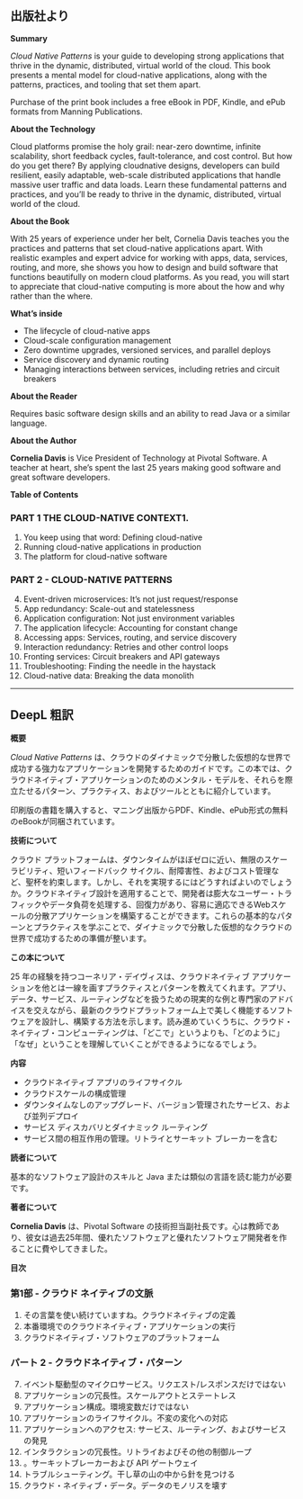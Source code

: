## 出版社より

**Summary**

_Cloud Native Patterns_ is your guide to developing strong applications that thrive in the dynamic, distributed, virtual world of the cloud. This book presents a mental model for cloud-native applications, along with the patterns, practices, and tooling that set them apart.

Purchase of the print book includes a free eBook in PDF, Kindle, and ePub formats from Manning Publications.

**About the Technology**

Cloud platforms promise the holy grail: near-zero downtime, infinite scalability, short feedback cycles, fault-tolerance, and cost control. But how do you get there? By applying cloudnative designs, developers can build resilient, easily adaptable, web-scale distributed applications that handle massive user traffic and data loads. Learn these fundamental patterns and practices, and you’ll be ready to thrive in the dynamic, distributed, virtual world of the cloud.

**About the Book**

With 25 years of experience under her belt, Cornelia Davis teaches you the practices and patterns that set cloud-native applications apart. With realistic examples and expert advice for working with apps, data, services, routing, and more, she shows you how to design and build software that functions beautifully on modern cloud platforms. As you read, you will start to appreciate that cloud-native computing is more about the how and why rather than the where.

**What’s inside**

- The lifecycle of cloud-native apps
- Cloud-scale configuration management
- Zero downtime upgrades, versioned services, and parallel deploys
- Service discovery and dynamic routing
- Managing interactions between services, including retries and circuit breakers

**About the Reader**

Requires basic software design skills and an ability to read Java or a similar language.

**About the Author**

**Cornelia Davis** is Vice President of Technology at Pivotal Software. A teacher at heart, she’s spent the last 25 years making good software and great software developers.

**Table of Contents**

### PART 1 THE CLOUD-NATIVE CONTEXT1.

1. You keep using that word: Defining cloud-native
1. Running cloud-native applications in production
1. The platform for cloud-native software

### PART 2 - CLOUD-NATIVE PATTERNS

4. Event-driven microservices: It’s not just request/response
5. App redundancy: Scale-out and statelessness
6. Application configuration: Not just environment variables
7. The application lifecycle: Accounting for constant change
8. Accessing apps: Services, routing, and service discovery
9. Interaction redundancy: Retries and other control loops
10. Fronting services: Circuit breakers and API gateways
11. Troubleshooting: Finding the needle in the haystack
12. Cloud-native data: Breaking the data monolith

---

## DeepL 粗訳

**概要**

_Cloud Native Patterns_ は、クラウドのダイナミックで分散した仮想的な世界で成功する強力なアプリケーションを開発するためのガイドです。この本では、クラウドネイティブ・アプリケーションのためのメンタル・モデルを、それらを際立たせるパターン、プラクティス、およびツールとともに紹介しています。

印刷版の書籍を購入すると、マニング出版からPDF、Kindle、ePub形式の無料のeBookが同梱されています。

**技術について**

クラウド プラットフォームは、ダウンタイムがほぼゼロに近い、無限のスケーラビリティ、短いフィードバック サイクル、耐障害性、およびコスト管理など、聖杯を約束します。しかし、それを実現するにはどうすればよいのでしょうか。クラウドネイティブ設計を適用することで、開発者は膨大なユーザー・トラフィックやデータ負荷を処理する、回復力があり、容易に適応できるWebスケールの分散アプリケーションを構築することができます。これらの基本的なパターンとプラクティスを学ぶことで、ダイナミックで分散した仮想的なクラウドの世界で成功するための準備が整います。

**この本について**

25 年の経験を持つコーネリア・デイヴィスは、クラウドネイティブ アプリケーションを他とは一線を画すプラクティスとパターンを教えてくれます。アプリ、データ、サービス、ルーティングなどを扱うための現実的な例と専門家のアドバイスを交えながら、最新のクラウドプラットフォーム上で美しく機能するソフトウェアを設計し、構築する方法を示します。読み進めていくうちに、クラウド・ネイティブ・コンピューティングは、「どこで」というよりも、「どのように」「なぜ」ということを理解していくことができるようになるでしょう。

**内容**

- クラウドネイティブ アプリのライフサイクル
- クラウドスケールの構成管理
- ダウンタイムなしのアップグレード、バージョン管理されたサービス、および並列デプロイ
- サービス ディスカバリとダイナミック ルーティング
- サービス間の相互作用の管理。リトライとサーキット ブレーカーを含む

**読者について**

基本的なソフトウェア設計のスキルと Java または類似の言語を読む能力が必要です。

**著者について**

**Cornelia Davis** は、Pivotal Software の技術担当副社長です。心は教師であり、彼女は過去25年間、優れたソフトウェアと優れたソフトウェア開発者を作ることに費やしてきました。

**目次**

### 第1部 - クラウド ネイティブの文脈

1. その言葉を使い続けていますね。クラウドネイティブの定義
3. 本番環境でのクラウドネイティブ・アプリケーションの実行
5. クラウドネイティブ・ソフトウェアのプラットフォーム

### パート 2 - クラウドネイティブ・パターン

7. イベント駆動型のマイクロサービス。リクエスト/レスポンスだけではない
8. アプリケーションの冗長性。スケールアウトとステートレス
9. アプリケーション構成。環境変数だけではない
10. アプリケーションのライフサイクル。不変の変化への対応
11. アプリケーションへのアクセス: サービス、ルーティング、およびサービスの発見
12. インタラクションの冗長性。リトライおよびその他の制御ループ
13. 。サーキットブレーカーおよび API ゲートウェイ
15. トラブルシューティング。干し草の山の中から針を見つける
16. クラウド・ネイティブ・データ。データのモノリスを壊す
